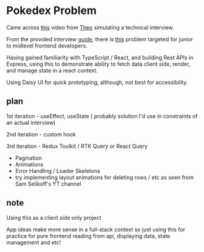 # Pokedex Problem

Came across [this](https://www.youtube.com/watch?v=uqII0AOW1NM&) video from [Theo](https://www.youtube.com/@t3dotgg) simulating a technical interview.

From the provided interview [guide](https://t3-tools.notion.site/Technical-Interview-Dan-Abramov-9aa6d8e9292e4bd1ae67b44aeeaabf88), there is [this](https://t3-tools.notion.site/Pokedex-Problem-90f9dcfff10d4418a6fad44581b1ecff) problem targeted for junior to midlevel frontend developers.

Having gained familiarity with TypeScript / React, and building Rest APIs in Express, using this to demonstrate ability to fetch data client side, render, and manage state in a react context.

Using Daisy UI for quick prototyping, although, not best for accessibility.

## plan

1st iteration - useEffect, useState ( probably solution I'd use in constraints of an actual interview)

2nd iteration - custom hook

3rd iteration - Redux Toolkit / RTK Query or React Query

- Pagination
- Animations
- Error Handling / Loader Skeletons
- try implementing layout animations for deleting rows / etc as seen from Sam Selikoff's YT channel

## note

Using this as a client side only project

App ideas make more sense in a full-stack context so just using this for practice for pure frontend reading from api, displaying data, state management and etc!
